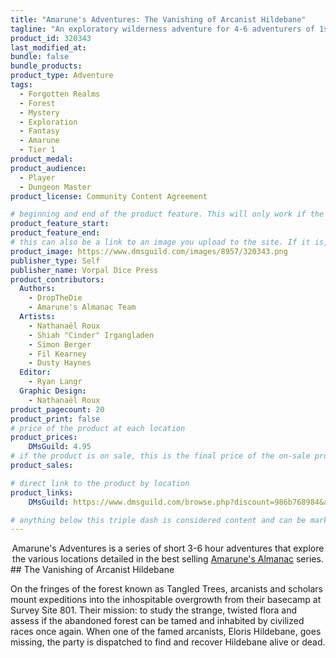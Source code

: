 ```yaml
---
title: "Amarune's Adventures: The Vanishing of Arcanist Hildebane"
tagline: "An exploratory wilderness adventure for 4-6 adventurers of 1st to 5th level"
product_id: 320343
last_modified_at:
bundle: false
bundle_products:
product_type: Adventure
tags:
  - Forgotten Realms
  - Forest
  - Mystery
  - Exploration
  - Fantasy
  - Amarune
  - Tier 1
product_medal: 
product_audience:
  - Player
  - Dungeon Master
product_license: Community Content Agreement

# beginning and end of the product feature. This will only work if the site is updated within several weeks of when the feature is supposed to happen. Making a new post counts as updating.
product_feature_start: 
product_feature_end: 
# this can also be a link to an image you upload to the site. If it is, it must start with a "/" or be a full link
product_image: https://www.dmsguild.com/images/8957/320343.png
publisher_type: Self
publisher_name: Vorpal Dice Press
product_contributors:
  Authors:
    - DropTheDie
    - Amarune's Almanac Team
  Artists:
    - Nathanaël Roux
    - Shiah "Cinder" Irgangladen
    - Simon Berger
    - Fil Kearney
    - Dusty Haynes
  Editor:
    - Ryan Langr
  Graphic Design:
    - Nathanaël Roux
product_pagecount: 20
product_print: false
# price of the product at each location
product_prices:
    DMsGuild: 4.95
# if the product is on sale, this is the final price of the on-sale product for each location that it is on sale. The sales % will be calculated and displayed based on the difference between product_prices and product_sales
product_sales:

# direct link to the product by location
product_links:
    DMsGuild: https://www.dmsguild.com/browse.php?discount=986b768984&affiliate_id=1713687

# anything below this triple dash is considered content and can be markup or html. It should be fully HTML compatible as long as your tags are formatted correctly.
---
```

<center>Amarune's Adventures is a series of short 3-6 hour adventures that explore the various locations detailed in the best selling <a href="#amarune#">Amarune's Almanac</a> series.</center>
## The Vanishing of Arcanist Hildebane

On the fringes of the forest known as Tangled Trees, arcanists and scholars mount expeditions into the inhospitable overgrowth from their basecamp at Survey Site 801. Their mission: to study the strange, twisted flora and assess if the abandoned forest can be tamed and inhabited by civilized races once again. When one of the famed arcanists, Eloris Hildebane, goes missing, the party is dispatched to find and recover Hildebane alive or dead.